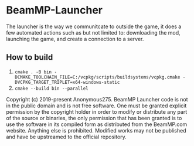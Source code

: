 # BeamMP-Launcher

The launcher is the way we communitcate to outside the game, it does a few automated actions such as but not limited to: downloading the mod, launching the game, and create a connection to a server.

## How to build

1. `cmake . -B bin -DCMAKE_TOOLCHAIN_FILE=C:/vcpkg/scripts/buildsystems/vcpkg.cmake -DVCPKG_TARGET_TRIPLET=x64-windows-static`
2. `cmake --build bin --parallel`

Copyright (c) 2019-present Anonymous275.
BeamMP Launcher code is not in the public domain and is not free software.
One must be granted explicit permission by the copyright holder in order to modify or distribute any part of the source or binaries,
the only permission that has been granted is to use the software in its compiled form as distributed from the BeamMP.com website.
Anything else is prohibited. Modified works may not be published and have be upstreamed to the official repository.
